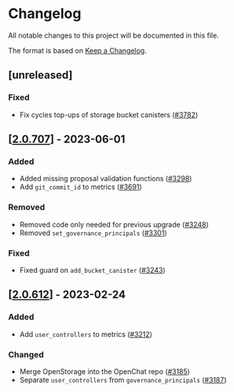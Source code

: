 # Changelog
All notable changes to this project will be documented in this file.

The format is based on [Keep a Changelog](https://keepachangelog.com/en/1.0.0/).

## [unreleased]

### Fixed

- Fix cycles top-ups of storage bucket canisters ([#3782](https://github.com/open-ic/open-chat/pull/3782))

## [[2.0.707](https://github.com/open-ic/open-chat/releases/tag/v2.0.707-storage_index)] - 2023-06-01

### Added

- Added missing proposal validation functions ([#3298](https://github.com/open-ic/open-chat/pull/3298))
- Add `git_commit_id` to metrics ([#3691](https://github.com/open-ic/open-chat/pull/3691))

### Removed

- Removed code only needed for previous upgrade ([#3248](https://github.com/open-ic/open-chat/pull/3248))
- Removed `set_governance_principals` ([#3301](https://github.com/open-ic/open-chat/pull/3301))

### Fixed

- Fixed guard on `add_bucket_canister` ([#3243](https://github.com/open-ic/open-chat/pull/3243))

## [[2.0.612](https://github.com/open-ic/open-chat/releases/tag/v2.0.612-storage_index)] - 2023-02-24

### Added

- Add `user_controllers` to metrics ([#3212](https://github.com/open-ic/open-chat/pull/3212))

### Changed

- Merge OpenStorage into the OpenChat repo ([#3185](https://github.com/open-ic/open-chat/pull/3185))
- Separate `user_controllers` from `governance_principals` ([#3187](https://github.com/open-ic/open-chat/pull/3187))
